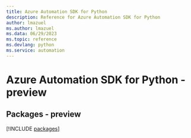 ```yaml
---
title: Azure Automation SDK for Python
description: Reference for Azure Automation SDK for Python
author: lmazuel
ms.author: lmazuel
ms.data: 06/29/2023
ms.topic: reference
ms.devlang: python
ms.service: automation
---
```

# Azure Automation SDK for Python - preview
## Packages - preview
[!INCLUDE [packages](automation-index.md)]